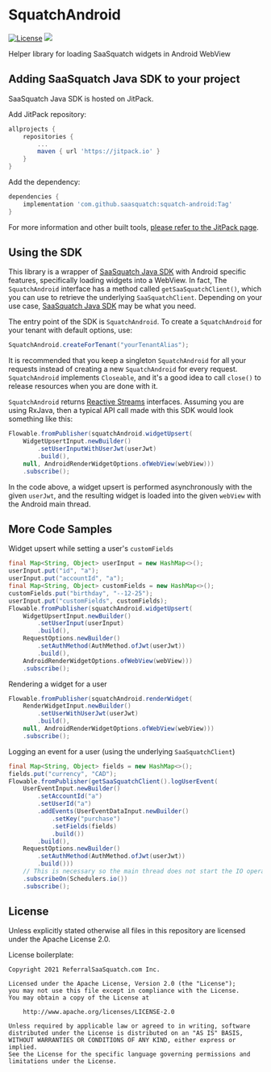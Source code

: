 # SquatchAndroid

[![License](https://img.shields.io/badge/License-Apache%202.0-blue.svg)](https://opensource.org/licenses/Apache-2.0)
[![](https://jitpack.io/v/saasquatch/squatch-android.svg)](https://jitpack.io/#saasquatch/squatch-android)

Helper library for loading SaaSquatch widgets in Android WebView

## Adding SaaSquatch Java SDK to your project

SaaSquatch Java SDK is hosted on JitPack.

Add JitPack repository:

```gradle
allprojects {
    repositories {
        ...
        maven { url 'https://jitpack.io' }
    }
}
```

Add the dependency:

```gradle
dependencies {
    implementation 'com.github.saasquatch:squatch-android:Tag'
}
```

For more information and other built tools, [please refer to the JitPack page](https://jitpack.io/#saasquatch/squatch-android).

## Using the SDK

This library is a wrapper of [SaaSquatch Java SDK](https://github.com/saasquatch/saasquatch-java-sdk) with Android specific features, specifically loading widgets into a WebView. In fact, The `SquatchAndroid` interface has a method called `getSaaSquatchClient()`, which you can use to retrieve the underlying `SaaSquatchClient`. Depending on your use case, [SaaSquatch Java SDK](https://github.com/saasquatch/saasquatch-java-sdk) may be what you need.

The entry point of the SDK is `SquatchAndroid`. To create a `SquatchAndroid` for your tenant with default options, use:

```java
SquatchAndroid.createForTenant("yourTenantAlias");
```

It is recommended that you keep a singleton `SquatchAndroid` for all your requests instead of creating a new `SquatchAndroid` for every request. `SquatchAndroid` implements `Closeable`, and it's a good idea to call `close()` to release resources when you are done with it.

`SquatchAndroid` returns [Reactive Streams](https://www.reactive-streams.org/) interfaces. Assuming you are using RxJava, then a typical API call made with this SDK would look something like this:

```java
Flowable.fromPublisher(squatchAndroid.widgetUpsert(
    WidgetUpsertInput.newBuilder()
        .setUserInputWithUserJwt(userJwt)
        .build(),
    null, AndroidRenderWidgetOptions.ofWebView(webView)))
    .subscribe();
```

In the code above, a widget upsert is performed asynchronously with the given `userJwt`, and the resulting widget is loaded into the given `webView` with the Android main thread.

## More Code Samples

Widget upsert while setting a user's `customFields`

```java
final Map<String, Object> userInput = new HashMap<>();
userInput.put("id", "a");
userInput.put("accountId", "a");
final Map<String, Object> customFields = new HashMap<>();
customFields.put("birthday", "--12-25");
userInput.put("customFields", customFields);
Flowable.fromPublisher(squatchAndroid.widgetUpsert(
    WidgetUpsertInput.newBuilder()
        .setUserInput(userInput)
        .build(),
    RequestOptions.newBuilder()
        .setAuthMethod(AuthMethod.ofJwt(userJwt))
        .build(),
    AndroidRenderWidgetOptions.ofWebView(webView)))
    .subscribe();
```

Rendering a widget for a user

```java
Flowable.fromPublisher(squatchAndroid.renderWidget(
    RenderWidgetInput.newBuilder()
        .setUserWithUserJwt(userJwt)
        .build(),
    null, AndroidRenderWidgetOptions.ofWebView(webView)))
    .subscribe();
```

Logging an event for a user (using the underlying `SaaSquatchClient`)

```java
final Map<String, Object> fields = new HashMap<>();
fields.put("currency", "CAD");
Flowable.fromPublisher(getSaaSquatchClient().logUserEvent(
    UserEventInput.newBuilder()
        .setAccountId("a")
        .setUserId("a")
        .addEvents(UserEventDataInput.newBuilder()
            .setKey("purchase")
            .setFields(fields)
            .build())
        .build(),
    RequestOptions.newBuilder()
        .setAuthMethod(AuthMethod.ofJwt(userJwt))
        .build()))
    // This is necessary so the main thread does not start the IO operation
    .subscribeOn(Schedulers.io())
    .subscribe();
```

## License

Unless explicitly stated otherwise all files in this repository are licensed under the Apache
License 2.0.

License boilerplate:

```
Copyright 2021 ReferralSaaSquatch.com Inc.

Licensed under the Apache License, Version 2.0 (the "License");
you may not use this file except in compliance with the License.
You may obtain a copy of the License at

    http://www.apache.org/licenses/LICENSE-2.0

Unless required by applicable law or agreed to in writing, software
distributed under the License is distributed on an "AS IS" BASIS,
WITHOUT WARRANTIES OR CONDITIONS OF ANY KIND, either express or implied.
See the License for the specific language governing permissions and
limitations under the License.
```
